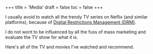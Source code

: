 +++
title = 'Media'
draft = false
toc = false
+++

I usually avoid to watch all the trendy TV series on Neflix (and similar platforms), because of 
[Digital Restrictions Management (DRM)](http://defectivebydesign.org/).

I do not wont to be influenced by all the fuss of mass marketing and evaluate the TV show for what it is.

Here's all of the TV and movies I've watched and recommend.


